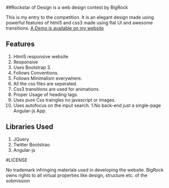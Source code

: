 ##Rockstar of Design is a web design contest by BigRock


This is my entry to the competition.
It is an elegant design made using powerful features of html5 and css3 made using flat UI and awesome transitions.
[A Demo is available on my website](http://jaykanakiya.com/demos/rockstar/)

## Features

1. Html5 responsive website
1. Responsive
1. Uses Bootstrap 3.
1. Follows Conventions.
1. Follows Minimalism everywhere.
1. All the css files are seperated.
1. Css3 transitions are used for animations.
1. Proper Usage of heading tags.
1. Uses pure Css traingles no javascript or images.
1. Uses autofocus on the input search.
1.No back-end just a single-page Angular-js App.

## Libraries Used

1. JQuery
1. Twitter Bootstrao
1. Angular-js

#LICENSE

No trademark infringing materials used in developing the website. BigRock owns rights to all virtual properties like design, structure etc. of the submission